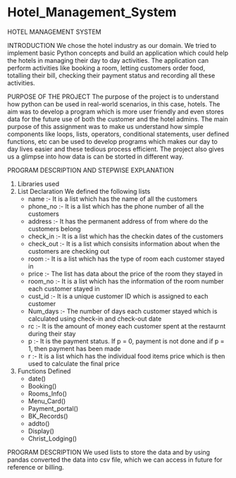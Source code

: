 # Hotel_Management_System

HOTEL MANAGEMENT SYSTEM

INTRODUCTION
We chose the hotel industry as our domain. We tried to implement basic Python concepts and build an application which could help the hotels in managing their day to day activities. The application can perform activities like booking a room, letting customers order food, totalling their bill, checking their payment status and recording all these activities.

PURPOSE OF THE PROJECT
The purpose of the project is to understand how python can be used in real-world scenarios, in this case, hotels. The aim was to develop a program which is more user friendly and even stores data for the future use of both the customer and the hotel admins. The main purpose of this assignment was to make us understand how simple components like loops, lists, operators, conditional statements, user defined functions, etc can be used to develop programs which makes our day to day lives easier and these tedious process efficient. The project also gives us a glimpse into how data is can be storted in different way. 

PROGRAM DESCRIPTION AND STEPWISE EXPLANATION
1) Libraries used
2) List Declaration
   We defined the following lists
   - name :- It is a list which has the name of all the customers
   - phone_no :- It is a list which has the phone number of all the customers
   - address :- It has the permanent address of from where do the customers belong
   - check_in :- It is a list which has the checkin dates of the customers
   - check_out :- It is a list which consisits information about when the customers are checking out
   - room :- It is a list which has the type of room each customer stayed in
   - price :- The list has data about the price of the room they stayed in
   - room_no :- It is a list which has the information of the room number each customer stayed in
   - cust_id :- It is a unique customer ID which is assigned to each customer
   - Num_days :- The number of days each customer stayed which is calculated using check-in and check-out date
   - rc :- It is the amount of money each customer spent at the restaurnt during their stay
   - p :- It is the payment status. If p = 0, payment is not done and if p = 1, then payment has been made
   - r :- It is a list which has the individual food items price which is then used to calculate the final price  
4) Functions Defined
   - date()
   - Booking() 
   - Rooms_Info()
   - Menu_Card()
   - Payment_portal()
   - BK_Records()
   - addto()
   - Display()
   - Christ_Lodging()
     
PROGRAM DESCRIPTION
We used lists to store the data and by using pandas converted the data into csv file, which we can access in future for reference or billing.
 




















